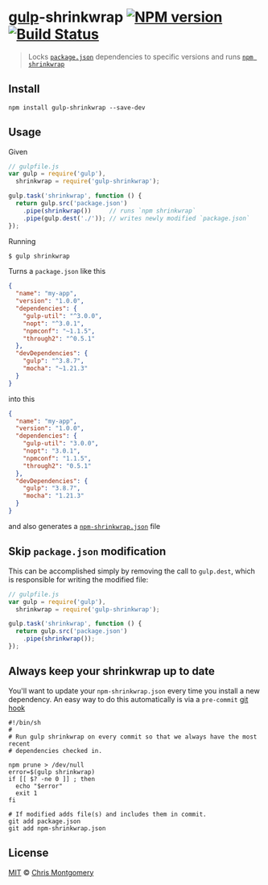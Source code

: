 # [gulp](http://gulpjs.com/)-shrinkwrap [![NPM version][npm-image]][npm-url] [![Build Status][travis-image]][travis-url]

> Locks [`package.json`](https://www.npmjs.org/doc/files/package.json.html#dependencies) dependencies to specific versions and runs [`npm shrinkwrap`](https://www.npmjs.org/doc/cli/npm-shrinkwrap.html)

## Install

```shell
npm install gulp-shrinkwrap --save-dev
```

## Usage

Given

```js
// gulpfile.js
var gulp = require('gulp'),
  shrinkwrap = require('gulp-shrinkwrap');

gulp.task('shrinkwrap', function () {
  return gulp.src('package.json')
    .pipe(shrinkwrap())     // runs `npm shrinkwrap`
    .pipe(gulp.dest('./')); // writes newly modified `package.json`
});
```

Running

```bash
$ gulp shrinkwrap
```

Turns a `package.json` like this

```json
{
  "name": "my-app",
  "version": "1.0.0",
  "dependencies": {
    "gulp-util": "^3.0.0",
    "nopt": "^3.0.1",
    "npmconf": "~1.1.5",
    "through2": "^0.5.1"
  },
  "devDependencies": {
    "gulp": "^3.8.7",
    "mocha": "~1.21.3"
  }
}
```

into this

```json
{
  "name": "my-app",
  "version": "1.0.0",
  "dependencies": {
    "gulp-util": "3.0.0",
    "nopt": "3.0.1",
    "npmconf": "1.1.5",
    "through2": "0.5.1"
  },
  "devDependencies": {
    "gulp": "3.8.7",
    "mocha": "1.21.3"
  }
}
```

and also generates a [`npm-shrinkwrap.json`](https://www.npmjs.org/doc/cli/npm-shrinkwrap.html) file

## Skip `package.json` modification
This can be accomplished simply by removing the call to `gulp.dest`, which is responsible for writing the modified file:

```js
// gulpfile.js
var gulp = require('gulp'),
  shrinkwrap = require('gulp-shrinkwrap');

gulp.task('shrinkwrap', function () {
  return gulp.src('package.json')
    .pipe(shrinkwrap());
});
```

## Always keep your shrinkwrap up to date

You'll want to update your `npm-shrinkwrap.json` every time you install a new dependency.
An easy way to do this automatically is via a `pre-commit` [git hook](https://www.kernel.org/pub/software/scm/git/docs/githooks.html)

```shell
#!/bin/sh
#
# Run gulp shrinkwrap on every commit so that we always have the most recent
# dependencies checked in.
 
npm prune > /dev/null
error=$(gulp shrinkwrap)
if [[ $? -ne 0 ]] ; then
  echo "$error"
  exit 1
fi
 
# If modified adds file(s) and includes them in commit.
git add package.json
git add npm-shrinkwrap.json
```

## License

[MIT](http://opensource.org/licenses/MIT) © [Chris Montgomery](http://www.chrismontgomery.info/)

[npm-url]: https://npmjs.org/package/gulp-shrinkwrap
[npm-image]: http://img.shields.io/npm/v/gulp-shrinkwrap.svg
[travis-image]: https://travis-ci.org/chmontgomery/gulp-shrinkwrap.svg?branch=master
[travis-url]: https://travis-ci.org/chmontgomery/gulp-shrinkwrap